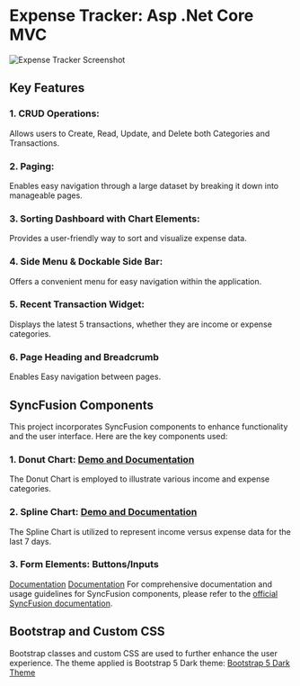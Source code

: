 # Expense Tracker: Asp .Net Core MVC

![Expense Tracker Screenshot](https://github.com/Sudip777/expense-tracker/assets/83223293/84dbaeeb-ffda-4a1d-8328-c2baebcc1430)

## Key Features

### 1. CRUD Operations:
Allows users to Create, Read, Update, and Delete both Categories and Transactions.

### 2. Paging:
Enables easy navigation through a large dataset by breaking it down into manageable pages.

### 3. Sorting Dashboard with Chart Elements:
Provides a user-friendly way to sort and visualize expense data.

### 4. Side Menu & Dockable Side Bar:
Offers a convenient menu for easy navigation within the application.

### 5. Recent Transaction Widget:
Displays the latest 5 transactions, whether they are income or expense categories.

### 6. Page Heading and Breadcrumb
Enables Easy navigation between pages.

## SyncFusion Components

This project incorporates SyncFusion components to enhance functionality and the user interface. Here are the key components used:

### 1. Donut Chart: [Demo and Documentation](https://ej2.syncfusion.com/aspnetcore/Chart/Donut#/bootstrap5)
The Donut Chart is employed to illustrate various income and expense categories.

### 2. Spline Chart: [Demo and Documentation](https://ej2.syncfusion.com/aspnetcore/Chart/Spline#/bootstrap5)
The Spline Chart is utilized to represent income versus expense data for the last 7 days.

### 3. Form Elements: Buttons/Inputs
[Documentation](https://ej2.syncfusion.com/aspnetmvc/documentation/button/getting-started)
[Documentation](https://ej2.syncfusion.com/aspnetmvc/documentation/textbox/getting-started)
For comprehensive documentation and usage guidelines for SyncFusion components, please refer to the [official SyncFusion documentation](https://ej2.syncfusion.com/aspnetcore/documentation/introduction).


## Bootstrap and Custom CSS
Bootstrap classes and custom CSS are used to further enhance the user experience. The theme applied is Bootstrap 5 Dark theme: [Bootstrap 5 Dark Theme](https://ej2.syncfusion.com/aspnetcore/documentation/appearance/theme)

